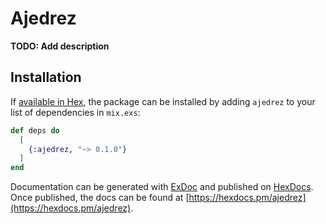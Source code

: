 # Ajedrez

**TODO: Add description**

## Installation

If [available in Hex](https://hex.pm/docs/publish), the package can be installed
by adding `ajedrez` to your list of dependencies in `mix.exs`:

```elixir
def deps do
  [
    {:ajedrez, "~> 0.1.0"}
  ]
end
```

Documentation can be generated with [ExDoc](https://github.com/elixir-lang/ex_doc)
and published on [HexDocs](https://hexdocs.pm). Once published, the docs can
be found at [https://hexdocs.pm/ajedrez](https://hexdocs.pm/ajedrez).

